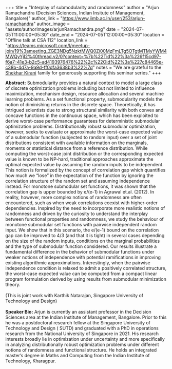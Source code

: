 +++
title = "Interplay of submodularity and randomness"
author = "Arjun Ramachandra (Decision Sciences, Indian Insitute of Management, Bangalore)"
author_link = "https://www.iimb.ac.in/user/253/arjun-ramachandra"
author_image = "assets/authorImages/arjunRamachandra.png"
date = "2024-07-05T11:00:00+05:30"
date_end = "2024-07-05T12:00:00+05:30"
location = "Offline talk at CSA 112"
location_link = "https://teams.microsoft.com/l/meetup-join/19%3ameeting_ZGE3NDg5NzktMWQ0Zi00MzFmLTg5OTgtMTMyYWM4MWQyYjI2%40thread.v2/0?context=%7b%22Tid%22%3a%226f15cd97-f6a7-41e3-b2c5-ad4193976476%22%2c%22Oid%22%3a%227c84465e-c38b-4d7a-9a9d-ff0dfa3638b3%22%7d"
notes = "We are grateful to the <a href = "https://www.accel.com/people/shekhar-kirani" target= "_blank">Shekhar Kirani</a> family for generously supporting this seminar series."
+++

<b>Abstract:</b>
Submodularity provides a natural context to model a large class of discrete optimization problems including but not
limited to influence maximization, mechanism design, resource allocation and several machine learning problems. As a set
functional property, submodularity models the notion of diminishing returns in the discrete space. Theoretically, it has
intrigued scientists due to strong structural similarity with both convex and concave functions in the continuous space,
which has been exploited to derive worst-case performance guarantees for deterministic submodular optimization problems.
Distributionally robust submodular optimization, however, seeks to evaluate or approximate the worst-case expected value
of a submodular function (subjected to random input) over a set of joint distributions consistent with available
information on the marginals, moments or statistical distance from a reference distribution. While computing the
worst-case joint distribution or the corresponding expected value is known to be NP-hard, traditional approaches
approximate the optimal expected value by assuming the random inputs to be independent. This notion is formalized by the
concept of correlation gap which quantifies how much we “lose” in the expectation of the function by ignoring the
correlation structure of the random set and assuming independence instead. For monotone submodular set functions, it was
shown that the correlation gap is upper bounded by e/(e-1) in Agrawal et.al. (2012). In reality, however, more complex
notions of randomness are often encountered, such as when weak correlations coexist with higher-order dependencies.
Inspired by the need to incorporate more realistic notions of randomness and driven by the curiosity to understand the
interplay between functional properties and randomness, we study the behaviour of monotone submodular set functions with
pairwise independent random input. We show that in this scenario, the e/(e-1) bound on the correlation gap can be
improved to 4/3 (and that it is tight) in several cases depending on the size of the random inputs, conditions on the
marginal probabilities and the type of submodular function considered. Our results illustrate a fundamental difference
in the behavior of submodular functions under weaker notions of independence with potential ramifications in improving
existing algorithmic approximations. Interestingly, when the pairwise independence condition is relaxed to admit a
positively correlated structure, the worst-case expected value can be computed from a compact linear program formulation
derived by using results from submodular minimization theory.
<br><br>
(This is joint work with Karthik Natarajan, Singapore University of Technology and Design)
<br><br>
<b>Speaker Bio:</b>
Arjun is currently an assistant professor in the Decision Sciences area at the Indian Institute of Management,
Bangalore. Prior to this he was a postdoctoral research fellow at the Singapore University of Technology and Design (
SUTD) and graduated with a PhD in operations research from the National University of Singapore in 2021. His research
interests broadly lie in optimization under uncertainty and more specifically in analyzing distributionally robust
optimization problems under different notions of randomness and functional structure. He holds an integrated master’s
degree in Maths and Computing from the Indian Institute of Technology, Kharagpur. 